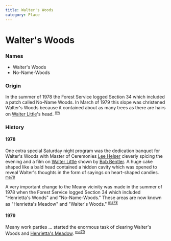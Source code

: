 ```yaml
---
title: Walter's Woods
category: Place
---
```

# Walter's Woods
### Names

- Walter's Woods
- No-Name-Woods

### Origin

In the summer of 1978 the Forest Service logged Section 34 which included a patch called No-Name Woods. In March of 1979 this slope was christened Walter's Woods because it contained about as many trees as there are hairs on [Walter Little](/Person/Walter-Little)'s head. <sup>[nw][]</sup>

### History

#### 1978

One extra special Saturday night program was the dedication banquet for Walter's Woods with Master of Ceremonies [Lee Helser](/Person/Lee-Helser) cleverly spicing the evening and a film on [Walter Little](/Person/Walter-Little) shown by [Bob Bentler](/Person/Bob-Bentler). A huge cake shaped like a bald head contained a hidden cavity which was opened to reveal Walter's thoughts in the form of sayings on heart-shaped candies. <sup>[ma78][]</sup>

A very important change to the Meany vicinity was made in the summer of 1978 when the Forest Service logged Section 34 which included "Henrietta's Woods" and "No-Name-Woods." These areas are now known as "Henrietta's Meadow" and "Walter's Woods." <sup>[ma78][]</sup>

#### 1979

Meany work parties ... started the enormous task of clearing Walter's Woods and [Henrietta's Meadow](/Run/Henrietta's-Meadow). <sup>[ma79][]</sup>


[ma78]: /Mountaineer-Annual#1978
[ma79]: /Mountaineer-Annual#1979
[nw]: /Names-Walt "Meany Names by Walter Little, 1984"
